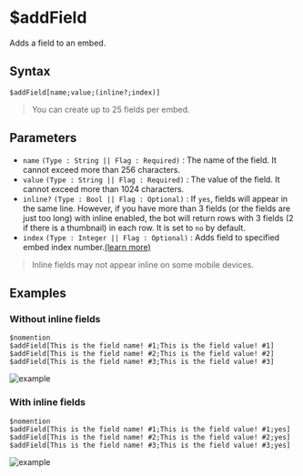 # $addField
Adds a field to an embed.

## Syntax
```
$addField[name;value;(inline?;index)]
```
> You can create up to 25 fields per embed.

## Parameters
- `name` `(Type : String || Flag : Required)` : The name of the field. It cannot exceed more than 256 characters.
- `value` `(Type : String || Flag : Required)` : The value of the field. It cannot exceed more than 1024 characters.
- `inline?` `(Type : Bool || Flag : Optional)` : If `yes`, fields will appear in the same line. However, if you have more than 3 fields (or the fields are just too long) with inline enabled, the bot will return rows with 3 fields (2 if there is a thumbnail) in each row. It is set to `no` by default.
- `index` `(Type : Integer || Flag : Optional)` : Adds field to specified embed index number.[(learn more)](../resources/embedIndexes.md)

> Inline fields may not appear inline on some mobile devices.

## Examples

### Without inline fields
```
$nomention
$addField[This is the field name! #1;This is the field value! #1]
$addField[This is the field name! #2;This is the field value! #2]
$addField[This is the field name! #3;This is the field value! #3]
```
![example](https://user-images.githubusercontent.com/113303649/209849131-47574fa5-ba65-4552-b30e-c71f7af980a9.png)

### With inline fields
```
$nomention
$addField[This is the field name! #1;This is the field value! #1;yes]
$addField[This is the field name! #2;This is the field value! #2;yes]
$addField[This is the field name! #3;This is the field value! #3;yes]
```
![example](https://user-images.githubusercontent.com/113303649/209849351-0fb6875c-2bfa-4f14-9e01-84e6d31b0bee.png)
